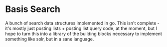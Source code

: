 Basis Search
============

A bunch of search data structures implemented in go. This isn't complete - it's mostly just posting lists + posting list query code, at the moment, but I hope to turn this into a library of the building blocks necessary to implement something like solr, but in a sane language.
